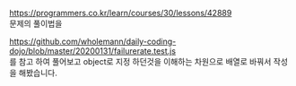 https://programmers.co.kr/learn/courses/30/lessons/42889  
문제의 풀이법을 

<https://github.com/wholemann/daily-coding-dojo/blob/master/20200131/failurerate.test.js>  
를 참고 하여 풀어보고 object로 지정 하던것을 이해하는 차원으로 배열로 바꿔서 작성을 해봤습니다. 